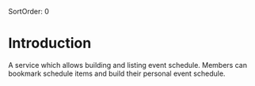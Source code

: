 SortOrder: 0
# Introduction

A service which allows building and listing event schedule. Members can bookmark schedule items and build their personal event schedule.

